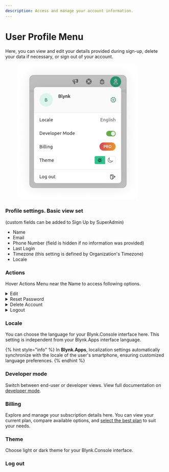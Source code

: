 ```yaml
---
description: Access and manage your account information.
---
```


# User Profile Menu

Here, you can view and edit your details provided during sign-up, delete your data if necessary, or sign out of your account.

<div align="left">

<figure><img src="../.gitbook/assets/profile-settings (1).png" alt="" width="375"><figcaption></figcaption></figure>

</div>

### Profile settings. Basic view set

(custom fields can be added to Sign Up by SuperAdmin)

* Name
* Email
* Phone Number (field is hidden if no information was provided)
* Last Login&#x20;
* Timezone (this setting is defined by Organization's Timezone)
* Locale

### Actions

Hover Actions Menu near the Name to access following options.

<details>

<summary>Edit</summary>

Click to open User Profile edit modal window

<img src="../.gitbook/assets/user_profile_edit (2) (2) (2) (2) (2) (1) (1).png" alt="Edit User Profile modal window" data-size="original">

**Name** – here you can edit user name displayed in Blynk Platform. Use only letters, hyphens, dots and spaces. 60 characters limit.

**Email** – is set once during the Invitation or Sign Up procedure. Cannot be edited.

**Phone Number** – international phone numbers format regexp is applied here. Country code can be found by selecting country flag from the dropdown list. Country flag change is autoapplied on number typing.

</details>

<details>

<summary>Reset Password</summary>

Click to open Reset Password modal window

<img src="../.gitbook/assets/reset_password.PNG" alt="Reset Password modal window" data-size="original">

1. **Type current password** (click "eye" pictogram to show/hide the password)
2. **Type new password** with minimum of 8 characters (click "eye" pictogram to show/hide the password) Our recommendations on password creation:
   * Use uncommon words
   * Use non-standard uPPercaSing
   * Use creatif spellllllling
   * Use non-obvi0u$ number$ & symbo1s There's a safety-meter bar under this field. It's safety status hint and color will be changed from red to green as the password turns stronger.
3. Click **Save** to apply the changes.

</details>

<details>

<summary>Delete Account</summary>

<img src="../.gitbook/assets/delete_account.PNG" alt="Delete account modal screen" data-size="original">

1. **Make sure** you are about to delete the account
2. **Type current password**
3. Confirm the action by clicking **Detete My Account**

_**Warning**_**:** All data associated with your account will be deleted permanently. If you are the only user of an Organization, the organization with all it's data will also be deleted. This can not be undone.

</details>

<details>

<summary>Logout</summary>

Click to end the session.\
You will be redirected to Sign In / Sign Up screen.

</details>

### Locale

You can choose the language for your Blynk.Console interface here. This setting is independent from your Blynk.Apps interface language.

{% hint style="info" %}
In **Blynk.Apps**, localization settings automatically synchronize with the locale of the user's smartphone, ensuring customized language preferences.
{% endhint %}

### Developer mode

Switch between end-user or developer views. View full documentation on [developer mode](../concepts/developer-mode.md).&#x20;

### Billing

Explore and manage your subscription details here. You can view your current plan, compare available options, and [select the best plan](https://blynk.cloud/dashboard/settings/billing) to suit your needs.

### Theme

Choose light or dark theme for your Blynk.Console interface.

### Log out

